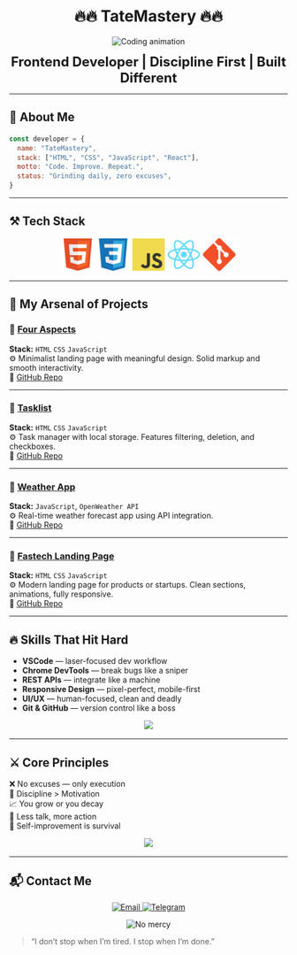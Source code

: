 <h1 align="center">🔥🔥 TateMastery 🔥🔥</h1>

<p align="center">
  <img src="https://media.giphy.com/media/qgQUggAC3Pfv687qPC/giphy.gif" alt="Coding animation" width="600" />
</p>

<p align="center">
  <b style="font-size:24px;">Frontend Developer | Discipline First | Built Different</b>
</p>

---

## 🧠 About Me

```js
const developer = {
  name: "TateMastery",
  stack: ["HTML", "CSS", "JavaScript", "React"],
  motto: "Code. Improve. Repeat.",
  status: "Grinding daily, zero excuses",
}
```

---

## ⚒️ Tech Stack
<div align="center">
  <img alt="HTML5" src="https://raw.githubusercontent.com/devicons/devicon/master/icons/html5/html5-original.svg" width="60" />
  <img alt="CSS3" src="https://raw.githubusercontent.com/devicons/devicon/master/icons/css3/css3-original.svg" width="60" />
  <img alt="JavaScript" src="https://raw.githubusercontent.com/devicons/devicon/master/icons/javascript/javascript-original.svg" width="60" />
  <img alt="React" src="https://raw.githubusercontent.com/devicons/devicon/master/icons/react/react-original.svg" width="60" />
  <img alt="Git" src="https://raw.githubusercontent.com/devicons/devicon/master/icons/git/git-original.svg" width="60" />
</div>

---

## 🚀 My Arsenal of Projects

### 🔹 [Four Aspects](https://TateMastery.github.io/four-aspects)  
**Stack:** `HTML` `CSS` `JavaScript`  
⚙️ Minimalist landing page with meaningful design. Solid markup and smooth interactivity.  
📂 [GitHub Repo](https://github.com/TateMastery/four-aspects)

---

### 🔹 [Tasklist](https://TateMastery.github.io/tasklist)  
**Stack:** `HTML` `CSS` `JavaScript`  
⚙️ Task manager with local storage. Features filtering, deletion, and checkboxes.  
📂 [GitHub Repo](https://github.com/TateMastery/tasklist)

---

### 🔹 [Weather App](https://TateMastery.github.io/weather-app)  
**Stack:** `JavaScript`, `OpenWeather API`  
⚙️ Real-time weather forecast app using API integration.  
📂 [GitHub Repo](https://github.com/TateMastery/weather-app)

---

### 🔹 [Fastech Landing Page](https://TateMastery.github.io/fastech)  
**Stack:** `HTML` `CSS` `JavaScript`  
⚙️ Modern landing page for products or startups. Clean sections, animations, fully responsive.  
📂 [GitHub Repo](https://github.com/TateMastery/fastech)

---

## 🔥 Skills That Hit Hard

- **VSCode** — laser-focused dev workflow  
- **Chrome DevTools** — break bugs like a sniper  
- **REST APIs** — integrate like a machine  
- **Responsive Design** — pixel-perfect, mobile-first  
- **UI/UX** — human-focused, clean and deadly  
- **Git & GitHub** — version control like a boss  

<p align="center"> 
  <img src="https://media.giphy.com/media/l41lFw057lAJQMwg0/giphy.gif" width="500"/>
</p>

---

## ⚔️ Core Principles

❌ No excuses — only execution  
💪 Discipline > Motivation  
📈 You grow or you decay  
🚫 Less talk, more action  
🧠 Self-improvement is survival  

<p align="center"> 
  <img src="https://media.giphy.com/media/iIqmM5tTjmpOB9mpbn/giphy.gif" width="600" /> 
</p>

---

## 📬 Contact Me

<p align="center"> 
  <a href="mailto:jbrodi766@gmail.com"> 
    <img src="https://img.shields.io/badge/Email-jbrodi766%40gmail.com-D14836?style=for-the-badge&logo=gmail&logoColor=white" alt="Email"> 
  </a> 
  <a href="https://t.me/phantom_assasin7"> 
    <img src="https://img.shields.io/badge/Telegram-%40phantom_assasin7-0088cc?style=for-the-badge&logo=telegram&logoColor=white" alt="Telegram"> 
  </a> 
</p>

<p align="center"> 
  <img src="https://media.giphy.com/media/Hj7s2F6zE1I1m/giphy.gif" width="400" alt="No mercy" /> 
</p>

> “I don’t stop when I’m tired. I stop when I’m done.”
